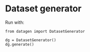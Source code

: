 # Dataset generator
Run with:

    from datagen import DatasetGenerator	

    dg = DatasetGenerator()
    dg.generate()